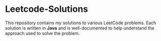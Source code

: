 # Leetcode-Solutions
This repository contains my solutions to various LeetCode problems. Each solution is written in **Java** and is well-documented to help understand the approach used to solve the problem.
